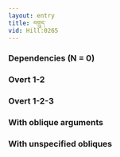 ```yaml
---
layout: entry
title: བགྲུད་
vid: Hill:0265
---
```

### Dependencies (N = 0)


### Overt 1-2


### Overt 1-2-3


### With oblique arguments


### With unspecified obliques

